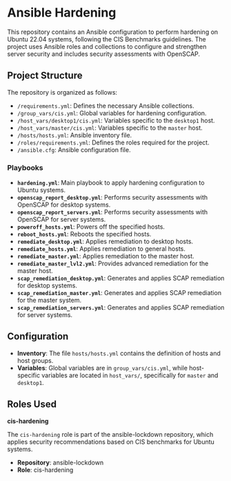 # Ansible Hardening

This repository contains an Ansible configuration to perform hardening on Ubuntu 22.04 systems, following the CIS Benchmarks guidelines. The project uses Ansible roles and collections to configure and strengthen server security and includes security assessments with OpenSCAP.

## Project Structure

The repository is organized as follows:

- `/requirements.yml`: Defines the necessary Ansible collections.
- `/group_vars/cis.yml`: Global variables for hardening configuration.
- `/host_vars/desktop1/cis.yml`: Variables specific to the `desktop1` host.
- `/host_vars/master/cis.yml`: Variables specific to the `master` host.
- `/hosts/hosts.yml`: Ansible inventory file.
- `/roles/requirements.yml`: Defines the roles required for the project.
- `/ansible.cfg`: Ansible configuration file.

### Playbooks

- **`hardening.yml`**: Main playbook to apply hardening configuration to Ubuntu systems.
- **`openscap_report_desktop.yml`**: Performs security assessments with OpenSCAP for desktop systems.
- **`openscap_report_servers.yml`**: Performs security assessments with OpenSCAP for server systems.
- **`poweroff_hosts.yml`**: Powers off the specified hosts.
- **`reboot_hosts.yml`**: Reboots the specified hosts.
- **`remediate_desktop.yml`**: Applies remediation to desktop hosts.
- **`remediate_hosts.yml`**: Applies remediation to general hosts.
- **`remediate_master.yml`**: Applies remediation to the master host.
- **`remediate_master_lvl2.yml`**: Provides advanced remediation for the master host.
- **`scap_remediation_desktop.yml`**: Generates and applies SCAP remediation for desktop systems.
- **`scap_remediation_master.yml`**: Generates and applies SCAP remediation for the master system.
- **`scap_remediation_servers.yml`**: Generates and applies SCAP remediation for server systems.

## Configuration

- **Inventory**: The file `hosts/hosts.yml` contains the definition of hosts and host groups.
- **Variables**: Global variables are in `group_vars/cis.yml`, while host-specific variables are located in `host_vars/`, specifically for `master` and `desktop1`.

## Roles Used

**cis-hardening**

The `cis-hardening` role is part of the ansible-lockdown repository, which applies security recommendations based on CIS benchmarks for Ubuntu systems.

- **Repository**: ansible-lockdown
- **Role**: cis-hardening
